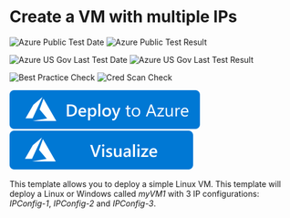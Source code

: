 # Create a VM with multiple IPs

![Azure Public Test Date](https://azurequickstartsservice.blob.core.windows.net/badges/101-vm-multiple-ipconfig/PublicLastTestDate.svg)
![Azure Public Test Result](https://azurequickstartsservice.blob.core.windows.net/badges/101-vm-multiple-ipconfig/PublicDeployment.svg)

![Azure US Gov Last Test Date](https://azurequickstartsservice.blob.core.windows.net/badges/101-vm-multiple-ipconfig/FairfaxLastTestDate.svg)
![Azure US Gov Last Test Result](https://azurequickstartsservice.blob.core.windows.net/badges/101-vm-multiple-ipconfig/FairfaxDeployment.svg)

![Best Practice Check](https://azurequickstartsservice.blob.core.windows.net/badges/101-vm-multiple-ipconfig/BestPracticeResult.svg)
![Cred Scan Check](https://azurequickstartsservice.blob.core.windows.net/badges/101-vm-multiple-ipconfig/CredScanResult.svg)

[![Deploy To Azure](https://raw.githubusercontent.com/Azure/azure-quickstart-templates/master/1-CONTRIBUTION-GUIDE/images/deploytoazure.svg?sanitize=true)]("https://portal.azure.com/#create/Microsoft.Template/uri/https%3A%2F%2Fraw.githubusercontent.com%2FAzure%2Fazure-quickstart-templates%2Fmaster%2F101-vm-multiple-ipconfig%2Fazuredeploy.json")  [![Visualize](https://raw.githubusercontent.com/Azure/azure-quickstart-templates/master/1-CONTRIBUTION-GUIDE/images/visualizebutton.svg?sanitize=true)]("http://armviz.io/#/?load=https%3A%2F%2Fraw.githubusercontent.com%2FAzure%2Fazure-quickstart-templates%2Fmaster%2F101-vm-multiple-ipconfig%2Fazuredeploy.json")
    


    



This template allows you to deploy a simple Linux VM. This template will deploy a Linux or Windows called *myVM1* with 3 IP configurations: *IPConfig-1*, *IPConfig-2* and *IPConfig-3*.

